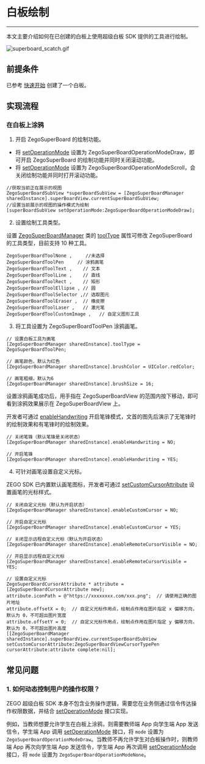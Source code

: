 # 白板绘制

- - -

本文主要介绍如何在已创建的白板上使用超级白板 SDK 提供的工具进行绘制。

<Frame width="auto" height="auto" >
  <img src="https://media-resource.spreading.io/docuo/workspace741/896bc39e2e65b82d5670b01b7c131c30/1ced8ebc21.gif" alt="superboard_scatch.gif"/>
</Frame>

## 前提条件

已参考 [快速开始](/super-board-ios/quick-start/create-white-board) 创建了一个白板。

## 实现流程

### 在白板上涂鸦

1. 开启 ZegoSuperBoard 的绘制功能。

- 将 [setOperationMode](https://doc-zh.zego.im/article/api?doc=superboard_API~objective-c_ios~class~ZegoSuperBoardSubView#set-operation-mode-mode) 设置为 ZegoSuperBoardOperationModeDraw，即可开启 ZegoSuperBoard 的绘制功能并同时关闭滚动功能。
- 将 [setOperationMode](https://doc-zh.zego.im/article/api?doc=superboard_API~objective-c_ios~class~ZegoSuperBoardSubView#set-operation-mode-mode) 设置为 ZegoSuperBoardOperationModeScroll，会关闭绘制功能并同时打开滚动功能。

```objc
//获取当前正在展示的视图
ZegoSuperBoardSubView *superBoardSubView = [ZegoSuperBoardManager sharedInstance].superBoardView.currentSuperBoardSubView;
//设置当前展示的视图的操作模式为绘制
[superBoardSubView setOperationMode:ZegoSuperBoardOperationModeDraw];
```
2. 设置绘制工具类型。   

设置 [ZegoSuperBoardManager](https://doc-zh.zego.im/article/api?doc=superboard_API~objective-c_ios~class~ZegoSuperBoardManager) 类的 [toolType](https://doc-zh.zego.im/article/api?doc=superboard_API~objective-c_ios~class~ZegoSuperBoardManager#tool-type) 属性可修改 ZegoSuperBoard 的工具类型，目前支持 10 种工具。

```
ZegoSuperBoardToolNone ,     //未选择
ZegoSuperBoardToolPen     // 涂鸦画笔
ZegoSuperBoardToolText ,    // 文本
ZegoSuperBoardToolLine ,    // 直线
ZegoSuperBoardToolRect ,    // 矩形
ZegoSuperBoardToolEllipse , // 圆
ZegoSuperBoardToolSelector ,// 选取图元
ZegoSuperBoardToolEraser ,  // 橡皮擦
ZegoSuperBoardToolLaser ,   // 激光笔
ZegoSuperBoardToolCustomImage ,   // 自定义图形工具
```

3. 将工具设置为 ZegoSuperBoardToolPen 涂鸦画笔。

```objc
// 设置白板工具为画笔
[ZegoSuperBoardManager sharedInstance].toolType = ZegoSuperBoardToolPen;

// 画笔颜色，默认为红色
[ZegoSuperBoardManager sharedInstance].brushColor = UIColor.redColor;

// 画笔粗细，默认为6
[ZegoSuperBoardManager sharedInstance].brushSize = 16;
```

设置涂鸦画笔成功后，用手指在 ZegoSuperBoardView 的范围内按下移动，即可看到涂鸦效果展示在 ZegoSuperBoardView 上。
<Note title="说明">

开发者可通过 [enableHandwriting](https://doc-zh.zego.im/article/api?doc=superboard_API~objective-c_ios~class~ZegoSuperBoardManager#enable-handwriting) 开启笔锋模式，文首的图先后演示了无笔锋时的绘制效果和有笔锋时的绘制效果。

</Note>

```objc
// 关闭笔锋（默认笔锋是关闭状态）
[ZegoSuperBoardManager sharedInstance].enableHandwriting = NO;

// 开启笔锋
[ZegoSuperBoardManager sharedInstance].enableHandwriting = YES;
```

4. 可针对画笔设置自定义光标。

ZEGO SDK 已内置默认画笔图标，开发者可通过 [setCustomCursorAttribute](https://doc-zh.zego.im/article/api?doc=superboard_API~objective-c_ios~class~ZegoSuperBoardSubView#set-custom-cursor-attribute-type-cursor-attribute-complete) 设置画笔的光标样式。

```objc
// 关闭自定义光标（默认为开启状态）
[ZegoSuperBoardManager sharedInstance].enableCustomCursor = NO;

// 开启自定义光标
[ZegoSuperBoardManager sharedInstance].enableCustomCursor = YES;

// 关闭显示远程自定义光标（默认为开启状态）
[ZegoSuperBoardManager sharedInstance].enableRemoteCursorVisible = NO;

// 开启显示远程自定义光标 
[ZegoSuperBoardManager sharedInstance].enableRemoteCursorVisible = YES;

// 设置自定义光标
ZegoSuperBoardCursorAttribute * attribute = [ZegoSuperBoardCursorAttribute new];
attribute.iconPath = @"https://xxxxxxxx.com/xxx.png";  // 请使用正确的图片地址
attribute.offsetX = 0;  // 自定义光标作用点，绘制点作用在图片指定 x 偏移方向，默认为 0，不可超出图片宽度
attribute.offsetY = 0;  // 自定义光标作用点，绘制点作用在图片指定 y 偏移方向，默认为 0，不可超出图片高度
[[ZegoSuperBoardManager sharedInstance].superBoardView.currentSuperBoardSubView setCustomCursorAttribute:ZegoSuperBoardViewCursorTypePen cursorAttribute:attribute complete:nil];
```

## 常见问题

### 1. 如何动态控制用户的操作权限？

ZEGO 超级白板 SDK 本身不包含业务操作逻辑，需要您在业务侧通过信令传达操作权限数据，并结合 [setOperationMode](https://doc-zh.zego.im/article/api?doc=superboard_API~objective-c_ios~class~ZegoSuperBoardSubView#set-operation-mode-mode) 接口实现。

例如，当教师想要允许学生在白板上涂鸦，则需要教师端 App 向学生端 App 发送信令，学生端 App 调用 [setOperationMode](https://doc-zh.zego.im/article/api?doc=superboard_API~objective-c_ios~class~ZegoSuperBoardSubView#set-operation-mode-mode) 接口，将 `mode` 设置为 `ZegoSuperBoardOperationModeDraw`。当教师不再允许学生对白板操作时，则教师端 App 再次向学生端 App 发送信令，学生端 App 再次调用 [setOperationMode](https://doc-zh.zego.im/article/api?doc=superboard_API~objective-c_ios~class~ZegoSuperBoardSubView#set-operation-mode-mode) 接口，将 `mode` 设置为 `ZegoSuperBoardOperationModeNone`。
